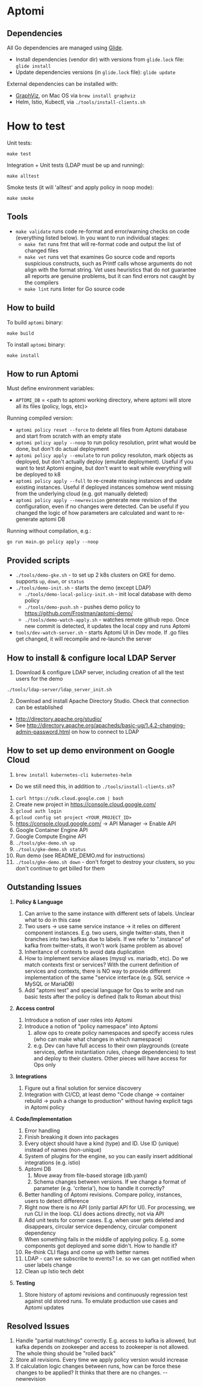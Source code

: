 # Aptomi

## Dependencies

All Go dependencies are managed using [Glide](https://glide.sh/).
* Install dependencies (vendor dir) with versions from `glide.lock` file:
  `glide install`
* Update dependencies versions (in `glide.lock` file): `glide update`

External dependencies can be installed with:
* [GraphViz](http://www.graphviz.org/Download..php), on Mac OS via `brew install graphviz`
* Helm, Istio, Kubectl, via `./tools/install-clients.sh`

# How to test

Unit tests:
```shell
make test
```

Integration + Unit tests (LDAP must be up and running):
```shell
make alltest
```

Smoke tests (it will 'alltest' and apply policy in noop mode):

```shell
make smoke
```

## Tools

* ```make validate``` runs code re-format and error/warning checks on code (everything listed below). In you want to run individual stages:
  * ```make fmt``` runs fmt that will re-format code and output the list of changed files
  * ```make vet``` runs vet that examines Go source code and reports suspicious
    constructs, such as Printf calls whose arguments do not align with the format
    string. Vet uses heuristics that do not guarantee all reports are genuine
    problems, but it can find errors not caught by the compilers
  * ```make lint``` runs linter for Go source code

## How to build

To build `aptomi` binary:

```shell
make build
```

To install `aptomi` binary:

```shell
make install
```

## How to run Aptomi

Must define environment variables:
* ```APTOMI_DB``` = <path to aptomi working directory, where aptomi will store all its files (policy, logs, etc)>

Running compiled version:
* `aptomi policy reset --force` to delete all files from Aptomi database and start from scratch with an empty state
* `aptomi policy apply --noop` to run policy resolution, print what would be done, but don't do actual deployment
* `aptomi policy apply --emulate` to run policy resoluton, mark objects as deployed, but don't actually deploy (emulate deployment). Useful if you want to test Aptomi engine, but don't want to wait while everything will be deployed to k8
* `aptomi policy apply --full` to re-create missing instances and update existing instances. Useful if deployed instances somehow went missing from the underlying cloud (e.g. got manually deleted)
* `aptomi policy apply --newrevision` generate new revision of the configuration, even if no changes were detected. Can be useful if you changed the logic of how parameters are calculated and want to re-generate aptomi DB

Running without compilation, e.g.:
```shell
go run main.go policy apply --noop
```


## Provided scripts

* `./tools/demo-gke.sh` - to set up 2 k8s clusters on GKE for demo. supports `up`, `down`, or `status`
* `./tools/demo-init.sh` - starts the demo (except LDAP)
  * `./tools/demo-local-policy-init.sh` - init local database with demo policy
  * `./tools/demo-push.sh` - pushes demo policy to https://github.com/Frostman/aptomi-demo/
  * `./tools/demo-watch-apply.sh` - watches remote github repo. Once new commit is detected, it updates the local copy and runs Aptomi
* `tools/dev-watch-server.sh` - starts Aptomi UI in Dev mode. If .go files get changed, it will recompile and re-launch the server

## How to install & configure local LDAP Server
1. Download & configure LDAP server, including creation of all the test users for the demo
```shell
./tools/ldap-server/ldap_server_init.sh
```
2. Download and install Apache Directory Studio. Check that connection can be established
  - http://directory.apache.org/studio/
  - See http://directory.apache.org/apacheds/basic-ug/1.4.2-changing-admin-password.html on how to connect to LDAP

## How to set up demo environment on Google Cloud

1. ```brew install kubernetes-cli kubernetes-helm```
  * Do we still need this, in addition to `./tools/install-clients.sh`?
1. ```curl https://sdk.cloud.google.com | bash```
1. Create new project in https://console.cloud.google.com/
1. ```gcloud auth login```
1. ```gcloud config set project <YOUR_PROJECT_ID>```
1. https://console.cloud.google.com/ -> API Manager -> Enable API
  1. Google Container Engine API
  1. Google Compute Engine API
1. ```./tools/gke-demo.sh up```
1. ```./tools/gke-demo.sh status```
1. Run demo (see README_DEMO.md for instructions)
1. ```./tools/gke-demo.sh down``` - don't forget to destroy your clusters, so you don't continue to get billed for them


## Outstanding Issues
1. **Policy & Language**
    1. Can arrive to the same instance with different sets of labels. Unclear what to do in this case
    1. Two users -> use same service instance -> it relies on different component instances. E.g. two users, single twitter-stats, then it branches into two kafkas due to labels. If we refer to ".instance" of kafka from twitter-stats, it won't work (same problem as above)
    1. Inheritance of contexts to avoid data duplication
    1. How to implement service aliases (mysql vs. mariadb, etc). Do we match contexts first or services? With the current definition of services and contexts, there is NO way to provide different implementation of the same "service interface (e.g. SQL service -> MySQL or MariaDB)
    1. Add "aptomi test" and special language for Ops to write and run basic tests after the policy is defined (talk to Roman about this)

1. **Access control**
    1. Introduce a notion of user roles into Aptomi
    1. Introduce a notion of "policy namespace" into Aptomi
        1. allow ops to create policy namespaces and specify access rules (who can make what changes in which namespace)
        1. e.g. Dev can have full access to their own playgrounds (create services, define instantiation rules, change dependencies) to test and deploy to their clusters. Other pieces will have access for Ops only

1. **Integrations**
    1. Figure out a final solution for service discovery
    1. Integration with CI/CD, at least demo "Code change -> container rebuild -> push a change to production" without having explicit tags in Aptomi policy

1. **Code/Implementation**
    1. Error handling
    1. Finish breaking it down into packages
    1. Every object should have a kind (type) and ID. Use ID (unique) instead of names (non-unique)
    1. System of plugins for the engine, so you can easily insert additional integrations (e.g. istio)
    1. Aptomi DB
        1. Move away from file-based storage (db.yaml)
        1. Schema changes between versions. If we change a format of parameter (e.g. 'criteria'), how to handle it correctly?
    1. Better handling of Aptomi revisions. Compare policy, instances, users to detect difference
    1. Right now there is no API (only partial API for UI). For processing, we run CLI in the loop. CLI does actions directly, not via API
    1. Add unit tests for corner cases. E.g. when user gets deleted and disappears, circular service dependency, circular component dependency
    1. When something fails in the middle of applying policy. E.g. some components got deployed and some didn't. How to handle it?
    1. Re-think CLI flags and come up with better names
    1. LDAP - can we subscribe to events? I.e. so we can get notified when user labels change
    1. Clean up Istio tech debt

1. **Testing**
    1. Store history of aptomi revisions and continuously regression test against old stored runs. To emulate production use cases and Aptomi updates

## Resolved Issues
1. Handle "partial matchings" correctly. E.g. access to kafka is allowed, but kafka depends on zookeeper and access to zookeeper is not allowed. The whole thing should be "rolled back"
1. Store all revisions. Every time we apply policy version would increase
1. If calculation logic changes between runs, how can be force these changes to be applied? It thinks that there are no changes. --newrevision


